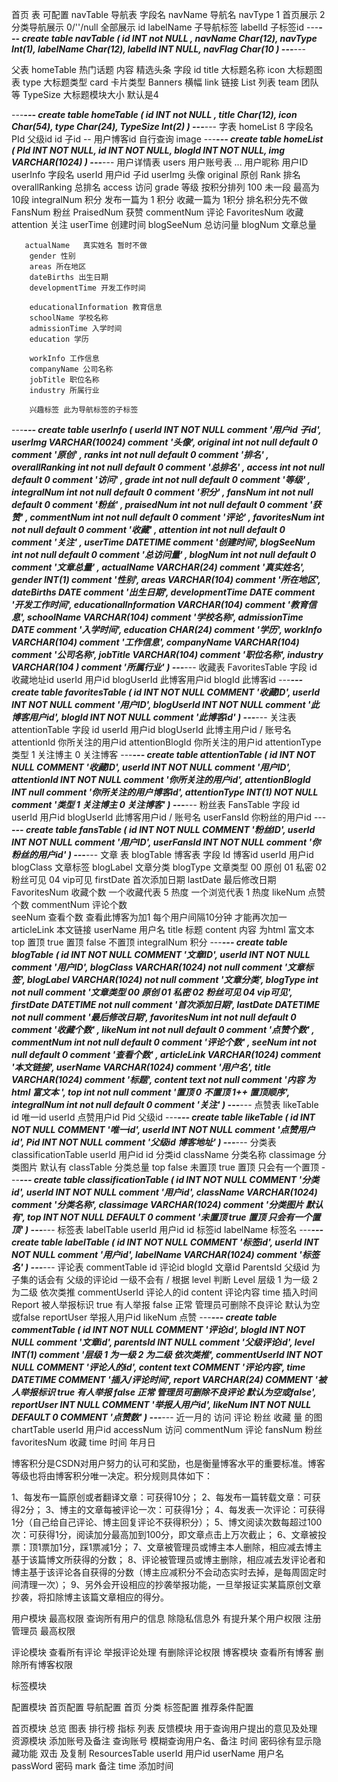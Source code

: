 首页 表 可配置
navTable 导航表 
    字段名
    navName 导航名
    navType 1 首页展示 2 分类导航展示 0/''/null 全部展示
    id
    labelName 子导航标签 
    labelId 子标签id
---***---
create table navTable (
	id INT not NULL ,
	navName Char(12),
	navType Int(1),
	labelName Char(12),
	labelId INT NULL,
	navFlag  Char(10
)
---***---

父表 homeTable 
    热门话题   内容
    精选头条
    字段
    id
    title 大标题名称
    icon  大标题图表
    type 大标题类型  card 卡片类型 Banners 横幅 link 链接 List 列表  team 团队 等
    TypeSize 大标题模块大小 默认是4

---***---
create table homeTable (
	id INT not NULL ,
	title Char(12),
	icon  Char(54),
	type Char(24),
	TypeSize 	Int(2)
)
---***---
字表 homeList ß
    字段名
    PId 父级id
    id 子id
    --
    用户博客id 自行查询
    image
---***---
create table homeList (
	PId INT NOT NULL,
	id INT NOT NULL,
	blogId  INT NOT NULL,
	img VARCHAR(1024)
)
---***---
用户详情表
    users 用户账号表
        ...
        用户昵称
        用户ID
    userInfo
        字段名
        userId 用户id 子id
        userImg 头像
        original   原创
        Rank   排名
        overallRanking   总排名
        access   访问
        grade   等级 按积分排列 100 未一段 最高为 10段
        integralNum   积分 发布一篇为 1 积分 收藏一篇为 1积分 排名积分先不做
        FansNum   粉丝
        PraisedNum   获赞
        commentNum   评论
        FavoritesNum   收藏
        attention  关注
        userTime 创建时间
        blogSeeNum 总访问量
        blogNum 文章总量

       actualName   真实姓名 暂时不做
        gender 性别
        areas 所在地区
        dateBirths 出生日期
        developmentTime 开发工作时间

        educationalInformation 教育信息
        schoolName 学校名称
        admissionTime 入学时间
        education 学历
        
        workInfo 工作信息
        companyName 公司名称
        jobTitle 职位名称
        industry 所属行业

        兴趣标签 此为导航标签的子标签

---***---
create table userInfo (
	userId INT NOT NULL  comment '用户id 子id',
	userImg  VARCHAR(10024) comment '头像',
	original  int not null default 0 comment '原创'   ,
	ranks int not null default 0 comment '排名'    ,
	overallRanking int not null default 0 comment '总排名' ,
	access int not null default 0 comment '访问' ,
	grade int not null default 0 comment '等级' ,
	integralNum int not null default 0 comment '积分' ,
	fansNum int not null default 0 comment '粉丝' ,
	praisedNum int not null default 0 comment '获赞' ,
	commentNum int not null default 0 comment '评论' ,
	favoritesNum int not null default 0 comment '收藏' ,
	attention int not null default 0 comment '关注' ,
	userTime DATETIME comment '创建时间',
	blogSeeNum int not null default 0 comment '总访问量' ,
	blogNum int not null default 0 comment '文章总量' ,
	actualName VARCHAR(24) comment '真实姓名',
	gender INT(1)  comment '性别',
	areas VARCHAR(104) comment '所在地区',
	dateBirths DATE comment '出生日期',
	developmentTime DATE comment '开发工作时间',
	educationalInformation VARCHAR(104) comment '教育信息',
	schoolName  VARCHAR(104) comment '学校名称',
	admissionTime DATE comment '入学时间',
	education CHAR(24) comment '学历',
	workInfo  VARCHAR(104) comment '工作信息',
	companyName VARCHAR(104) comment '公司名称',
	jobTitle VARCHAR(104) comment '职位名称',
	industry   VARCHAR(104 ) comment '所属行业'
)
---***---
收藏表
    FavoritesTable
        字段
        id 收藏地址id
        userId 用户id
        blogUserId 此博客用户id
        blogId 此博客id
---***---
create table favoritesTable (
id INT NOT NULL COMMENT '收藏ID',
	userId INT NOT NULL  comment '用户ID',
	blogUserId INT NOT NULL  comment '此博客用户id',
	blogId  INT NOT NULL  comment '此博客id'
)
---***---
关注表
    attentionTable
        字段
        id
        userId 用户id
        blogUserId 此博主用户id / 账号名
        attentionId 你所关注的用户id
        attentionBlogId 你所关注的用户id
        attentionType 类型 1 关注博主 0 关注博客
---***---
create table attentionTable (
id INT NOT NULL COMMENT '收藏ID',
	userId INT NOT NULL  comment '用户ID',
	attentionId  INT NOT NULL  comment '你所关注的用户id',
	attentionBlogId INT null   comment '你所关注的用户博客id',
	attentionType INT(1) NOT NULL comment '类型 1 关注博主 0 关注博客'
)
---***---
粉丝表
    FansTable
        字段
        id
        userId 用户id
        blogUserId 此博客用户id / 账号名
        userFansId 你粉丝的用户id
---***---
create table fansTable (
	id INT NOT NULL COMMENT '粉丝ID',
	userId INT NOT NULL  comment '用户ID',
	userFansId  INT NOT NULL  comment '你粉丝的用户id'
)
---***---
文章 表
    blogTable 博客表
        字段
        Id 博客id
        userId 用户id
        blogClass 文章标签
        blogLabel 文章分类
        blogType 文章类型 00 原创 01 私密 02 粉丝可见 04 vip可见
        firstDate 首次添加日期
        lastDate 最后修改日期
        FavoritesNum 收藏个数  一个收藏代表 5 热度 一个浏览代表 1 热度
        likeNum  点赞个数
        commentNum 评论个数  
        seeNum 查看个数 查看此博客为加1 每个用户间隔10分钟 才能再次加一
        articleLink 本文链接
        userName 用户名
        title 标题
        content 内容 为html 富文本 
        top 置顶 true 置顶 false 不置顶
        integralNum 积分
---***---
create table blogTable (
	id INT NOT NULL COMMENT '文章ID',
	userId INT NOT NULL  comment '用户ID',
	blogClass  VARCHAR(1024) not null comment '文章标签',
	blogLabel  VARCHAR(1024) not null comment '文章分类',
    blogType int not null comment '文章类型 00 原创 01 私密 02 粉丝可见 04 vip可见',
    firstDate DATETIME not null comment '首次添加日期',
    lastDate  DATETIME not null comment '最后修改日期',
    favoritesNum int not null default 0 comment '收藏个数' ,
    likeNum int not null default 0 comment '点赞个数' ,
    commentNum  int not null default 0 comment '评论个数' ,
    seeNum int not null default 0 comment '查看个数' ,
    articleLink VARCHAR(1024) comment '本文链接',
    userName VARCHAR(1024) comment '用户名',
    title VARCHAR(1024) comment '标题',
    content text not null comment '内容 为html 富文本 ',
    top int not null comment '置顶 0 不置顶 1++ 置顶顺序',
    integralNum int not null default 0 comment '关注' 
)
---***---
点赞表
    likeTable
        id 唯一id
        userId 点赞用户id
        Pid 父级id
---***---
create table likeTable (
	id INT NOT NULL COMMENT '唯一id',
	userId INT NOT NULL  comment '点赞用户id',
	Pid INT NOT NULL  comment '父级id 博客地址'
)
---***---
分类表
    classificationTable
    userId 用户id
    id 分类id
    className 分类名称
    classimage 分类图片 默认有
    classTable 分类总量
    top false 未置顶 true 置顶 只会有一个置顶
---***---
create table classificationTable (
	id INT NOT NULL COMMENT '分类id',
	userId INT NOT NULL  comment '用户id',
	className VARCHAR(1024) comment '分类名称',
	classimage VARCHAR(1024) comment '分类图片 默认有',
	top INT NOT NULL DEFAULT 0 comment '未置顶 true 置顶 只会有一个置顶'
)
---***---
标签表
    labelTable
    userId 用户id
    id 标签id
    labelName 标签名
---***---
create table labelTable (
	id INT NOT NULL COMMENT '标签id',
	userId INT NOT NULL  comment '用户id',
	labelName VARCHAR(1024) comment '标签名'
)
---***---
评论表
    commentTable 
        id 评论id
        blogId 文章id
        ParentsId 父级id 为子集的话会有 父级的评论id 一级不会有 / 根据 level 判断
        Level 层级 1 为一级 2 为二级 依次类推
        commentUserId 评论人的id
        content 评论内容
        time 插入时间
        Report 被人举报标识 true 有人举报 false 正常 管理员可删除不良评论 默认为空或false
        reportUser 举报人用户id
        likeNum 点赞
---***---
create table commentTable (
	id INT NOT NULL COMMENT '评论id',
	blogId INT NOT NULL  comment '文章id',
	parentsId INT  NULL  comment '父级评论id',
	level INT(1) comment '层级 1 为一级 2 为二级 依次类推',
	commentUserId INT NOT NULL COMMENT '评论人的id',
	content text COMMENT '评论内容',
	time DATETIME COMMENT '插入/评论时间',
	report VARCHAR(24) COMMENT '被人举报标识 true 有人举报 false 正常 管理员可删除不良评论 默认为空或false',
	reportUser INT NULL COMMENT '举报人用户id',
	likeNum INT NOT NULL DEFAULT 0 COMMENT '点赞数'
)
---***---
近一月的 访问 评论 粉丝 收藏 量 的图
chartTable
    userId 用户id
    accessNum  访问
    commentNum  评论
    fansNum  粉丝
    favoritesNum  收藏
    time 时间 年月日




博客积分是CSDN对用户努力的认可和奖励，也是衡量博客水平的重要标准。博客等级也将由博客积分唯一决定。积分规则具体如下：

1、每发布一篇原创或者翻译文章：可获得10分；
2、每发布一篇转载文章：可获得2分；
3、博主的文章每被评论一次：可获得1分；
4、每发表一次评论：可获得1分（自己给自己评论、博主回复评论不获得积分）；
5、博文阅读次数每超过100次：可获得1分，阅读加分最高加到100分，即文章点击上万次截止；
6、文章被投票：顶1票加1分，踩1票减1分；
7、文章被管理员或博主本人删除，相应减去博主基于该篇博文所获得的分数；
8、评论被管理员或博主删除，相应减去发评论者和博主基于该评论各自获得的分数（博主应减积分不会动态实时去掉，是每周固定时间清理一次）；
9、另外会开设相应的抄袭举报功能，一旦举报证实某篇原创文章抄袭，将扣除博主该篇文章相应的得分。


用户模块 最高权限
    查询所有用户的信息 除隐私信息外
    有提升某个用户权限
注册管理员 最高权限

评论模块
    查看所有评论
    举报评论处理
    有删除评论权限
博客模块
    查看所有博客
    删除所有博客权限

标签模块

配置模块
    首页配置
    导航配置 首页 分类
    标签配置
    推荐条件配置

首页模块
    总览 图表
    排行榜 指标 列表
反馈模块
    用于查询用户提出的意见及处理
资源模块 
    添加账号及备注 
    查询账号 模糊查询用户名、备注 时间 密码徐有显示隐藏功能 双击 及复制
    ResourcesTable
        userId 用户id
        userName 用户名
        passWord 密码
        mark 备注
        time 添加时间

